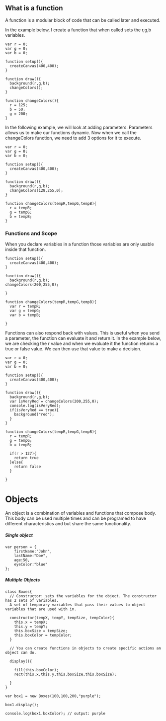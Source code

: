 ## What is a function

A function is a modular block of code that can be called later and executed.

In the example below, I create a function that when called sets the r,g,b variables.

```
var r = 0;
var g = 0;
var b = 0;

function setup(){
  createCanvas(400,400);  
}

function draw(){
  background(r,g,b);
  changeColors();
}

function changeColors(){
  r = 125;
  b = 50;
  g = 200;
}

```

In the following example, we will look at adding parameters. Parameters allows us to make our functions dynamic. Now when we call the changeColors function, we need to add 3 options for it to execute.

```
var r = 0;
var g = 0;
var b = 0;

function setup(){
  createCanvas(400,400);  
}

function draw(){
  background(r,g,b);
  changeColors(128,255,0);
}

function changeColors(tempR,tempG,tempB){
  r = tempR;
  g = tempG;
  b = tempB;
}

```

### Functions and Scope

When you declare variables in a function those variables are only usable inside that function.

```
function setup(){
  createCanvas(400,400);  
}

function draw(){
  background(r,g,b);
changeColors(200,255,0);

}

function changeColors(tempR,tempG,tempB){
  var r = tempR;
  var g = tempG;
  var b = tempB;

}

```

Functions can also respond back with values. This is useful when you send a parameter, the function can evaluate it and return it. In the example below, we are checking the r value and when we evaluate it the function returns a true or false value. We can then use that value to make a decision.

```
var r = 0;
var g = 0;
var b = 0;

function setup(){
  createCanvas(400,400);  
}

function draw(){
  background(r,g,b);
  var isVeryRed = changeColors(200,255,0);
  console.log(isVeryRed);
  if(isVeryRed == true){
    background("red");
  }
}

function changeColors(tempR,tempG,tempB){
  r = tempR;
  g = tempG;
  b = tempB;

  if(r > 127){
    return true
  }else{
    return false
  }

}

```

# Objects

An object is a combination of variables and functions that compose body. This body can be used multiple times and can be programed to have different characteristics and but share the same functionality.

##### Single object
```
var person = {
    firstName:"John",
    lastName:"Doe",
    age:50,
    eyeColor:"blue"
};
```

##### Multiple Objects

```
class Boxes{
  // Constructor: sets the variables for the object. The constructor has 2 sets of variables.
  A set of temporary variables that pass their values to object variables that are used with in.

  constructor(tempX, tempY, tempSize, tempColor){
    this.x = tempX;
    this.y = tempY;
    this.boxSize = tempSize;
    this.boxColor = tempColor;
  }

  // You can create functions in objects to create specific actions an object can do.

  display(){

    fill(this.boxColor);
    rect(this.x,this.y,this.boxSize,this.boxSize);

  }
}

var box1 = new Boxes(100,100,200,"purple");

box1.display();

console.log(box1.boxColor); // output: purple

```
